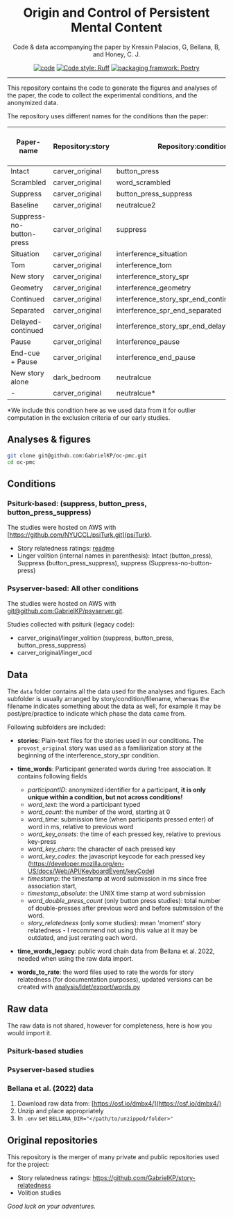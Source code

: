 
<h1 align="center">Origin and Control of Persistent Mental Content</h1>

<p align="center">Code & data accompanying the paper by Kressin Palacios, G, Bellana, B, and Honey, C. J.</p>

<p align="center">
<a href="https://www.python.org/"><img alt="code" src="https://img.shields.io/badge/code-Python-blue?logo=Python"></a>
<a href="https://docs.astral.sh/ruff/"><img alt="Code style: Ruff" src="https://img.shields.io/badge/code%20style-Ruff-green?logo=Ruff"></a>
<a href="https://python-poetry.org/"><img alt="packaging framwork: Poetry" src="https://img.shields.io/badge/packaging-Poetry-lightblue?logo=Poetry"></a>
</p>

---

This repository contains the code to generate the figures and analyses of the paper, the code to collect the experimental conditions, and the anonymized data.

The repository uses different names for the conditions than the paper:

| Paper-name               | Repository:story | Repository:condition                         | from Bellana et al. 2022 |
| ------------------------ | ---------------- | -------------------------------------------- | :----------------------: |
| Intact                   | carver_original  | button_press                                 |            no            |
| Scrambled                | carver_original  | word_scrambled                               |           yes            |
| Suppress                 | carver_original  | button_press_suppress                        |            no            |
| Baseline                 | carver_original  | neutralcue2                                  |            no            |
| Suppress-no-button-press | carver_original  | suppress                                     |            no            |
| Situation                | carver_original  | interference_situation                       |            no            |
| Tom                      | carver_original  | interference_tom                             |            no            |
| New story                | carver_original  | interference_story_spr                       |            no            |
| Geometry                 | carver_original  | interference_geometry                        |            no            |
| Continued                | carver_original  | interference_story_spr_end_continued         |            no            |
| Separated                | carver_original  | interference_spr_end_separated               |            no            |
| Delayed-continued        | carver_original  | interference_story_spr_end_delayed_continued |            no            |
| Pause                    | carver_original  | interference_pause                           |            no            |
| End-cue + Pause          | carver_original  | interference_end_pause                       |            no            |
| New story alone          | dark_bedroom     | neutralcue                                   |            no            |
| -                        | carver_original  | neutralcue*                                  |           yes            |

*We include this condition here as we used data from it for outlier computation in the exclusion criteria of our early studies.

## Analyses & figures

```sh
git clone git@github.com:GabrielKP/oc-pmc.git
cd oc-pmc
```





## Conditions


### Psiturk-based: (suppress, button_press, button_press_suppress)

The studies were hosted on AWS with [https://github.com/NYUCCL/psiTurk.git](psiTurk).

* Story relatedness ratings: [readme](conditions/psiturk-based/story-relatedness/README.md)
* Linger volition (internal names in parenthesis): Intact (button_press), Suppress (button_press_suppress), suppress (Suppress-no-button-press)


### Psyserver-based: All other conditions

The studies were hosted on AWS with [git@github.com:GabrielKP/psyserver.git](PsyServer).

Studies collected with psiturk (legacy code):

- carver_original/linger_volition (suppress, button_press, button_press_suppress)
- carver_original/linger_ocd

## Data

The `data` folder contains all the data used for the analyses and figures.
Each subfolder is usually arranged by story/condition/filename, whereas the filename indicates something about the data as well, for example it may be post/pre/practice to indicate which phase the data came from.

Following subfolders are included:

* **stories**: Plain-text files for the stories used in our conditions. The `provost_original` story was used as a familiarization story at the beginning of the interference_story_spr condition.
* **time_words**: Participant generated words during free association. It contains following fields
    * *participantID*: anonymized identifier for a participant, **it is only unique within a condition, but not across conditions!**
    * *word_text*: the word a participant typed
    * *word_count*: the number of the word, starting at 0
    * *word_time*: submission time (when participants pressed enter) of word in ms, relative to previous word
    * *word_key_onsets*: the time of each pressed key, relative to previous key-press
    * *word_key_chars*: the character of each pressed key
    * *word_key_codes*: the javascript keycode for each pressed key (https://developer.mozilla.org/en-US/docs/Web/API/KeyboardEvent/keyCode)
    * *timestamp*: the timestamp at word submission in ms since free association start,
    * *timestamp_absolute*: the UNIX time stamp at word submission
    * *word_double_press_count* (only button press studies): total number of double-presses after previous word and before submission of the word.
    * *story_relatedness* (only some studies): mean 'moment' story relatedness - I recommend not using this value at it may be outdated, and just rerating each word.

* **time_words_legacy**: public word chain data from Bellana et al. 2022, needed when using the raw data import.
* **words_to_rate**: the word files used to rate the words for story relatedness (for documentation purposes), updated versions can be created with [analysis/ldet/export/words.py](analysis/ldet/export/words.py)

## Raw data

The raw data is not shared, however for completeness, here is how you would import it.

### Psiturk-based studies



### Psyserver-based studies

### Bellana et al. (2022) data

1. Download raw data from: [https://osf.io/dmbx4/](https://osf.io/dmbx4/)
2. Unzip and place appropriately
3. In `.env` set `BELLANA_DIR="</path/to/unzipped/folder>"`


## Original repositories

This repository is the merger of many private and public repositories used for the project:

* Story relatedness ratings: https://github.com/GabrielKP/story-relatedness
* Volition studies



*Good luck on your adventures.*
